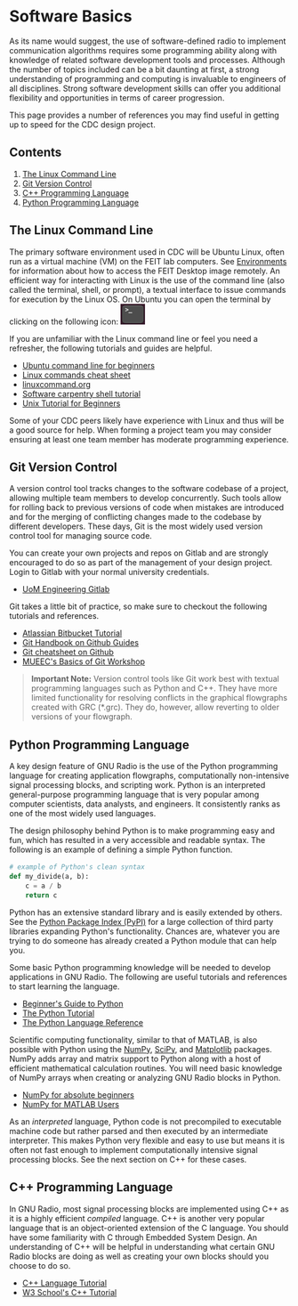 # Software Basics

As its name would suggest, the use of software-defined radio to implement
communication algorithms requires some programming ability along with knowledge
of related software development tools and processes. Although the number of
topics included can be a bit daunting at first, a strong understanding of
programming and computing is invaluable to engineers of all disciplines. Strong
software development skills can offer you additional flexibility and
opportunities in terms of career progression.

This page provides a number of references you may find useful in getting up to
speed for the CDC design project.

## Contents
1. [The Linux Command Line](#the-linux-command-line)
2. [Git Version Control](#git-version-control)
3. [C++ Programming Language](#c-programming-language)
4. [Python Programming Language](#python-programming-language)

## The Linux Command Line

The primary software environment used in CDC will be Ubuntu Linux, often run as
a virtual machine (VM) on the FEIT lab computers. See [Environments](environment.md)
for information about how to access the FEIT Desktop image remotely. An
efficient way for interacting with Linux is the use of the command line (also
called the terminal, shell, or prompt), a textual interface to issue commands
for execution by the Linux OS. On Ubuntu you can open the terminal by clicking
on the following icon: ![Terminal Icon](images/terminal.png)

If you are unfamiliar with the Linux command line or feel you need a refresher,
the following tutorials and guides are helpful.

- [Ubuntu command line for beginners](https://ubuntu.com/tutorials/command-line-for-beginners#1-overview)
- [Linux commands cheat sheet](https://cheatography.com/davechild/cheat-sheets/linux-command-line/)
- [linuxcommand.org](https://linuxcommand.org)
- [Software carpentry shell tutorial](https://swcarpentry.github.io/shell-novice/)
- [Unix Tutorial for Beginners](http://www.ee.surrey.ac.uk/Teaching/Unix/)

Some of your CDC peers likely have experience with Linux and thus will be a
good source for help. When forming a project team you may consider ensuring at
least one team member has moderate programming experience.

## Git Version Control

A version control tool tracks changes to the software codebase of a project,
allowing multiple team members to develop concurrently. Such tools allow for
rolling back to previous versions of code when mistakes are introduced and for
the merging of conflicting changes made to the codebase by different developers.
These days, Git is the most widely used version control tool for managing source
code.

You can create your own projects and repos on Gitlab and are strongly encouraged
to do so as part of the management of your design project. Login to Gitlab with
your normal university credentials.

- [UoM Engineering Gitlab](https://gitlab.eng.unimelb.edu.au)

Git takes a little bit of practice, so make sure to checkout the following
tutorials and references.

- [Atlassian Bitbucket Tutorial](https://www.atlassian.com/git/tutorials/what-is-version-control)
- [Git Handbook on Github Guides](https://docs.github.com/en/get-started/using-git/about-git)
- [Git cheatsheet on Github](https://training.github.com/)
- [MUEEC's Basics of Git Workshop](https://www.youtube.com/watch?v=vUgsyfbOUl4)

> **Important Note:** Version control tools like Git work best with textual
> programming languages such as Python and C++. They have more limited
> functionality for resolving conflicts in the graphical flowgraphs created with
> GRC (*.grc). They do, however, allow reverting to older versions of your
> flowgraph.

## Python Programming Language

A key design feature of GNU Radio is the use of the Python programming language
for creating application flowgraphs, computationally non-intensive signal
processing blocks, and scripting work. Python is an interpreted general-purpose
programming language that is very popular among computer scientists, data
analysts, and engineers. It consistently ranks as one of the most widely used
languages.

The design philosophy behind Python is to make programming easy and fun, which
has resulted in a very accessible and readable syntax. The following is an
example of defining a simple Python function.

```python
# example of Python's clean syntax
def my_divide(a, b):
    c = a / b
    return c
```

Python has an extensive standard library and is easily extended by others. See
the [Python Package Index (PyPI)](https://pypi.org) for a large collection of
third party libraries expanding Python's functionality. Chances are, whatever
you are trying to do someone has already created a Python module that can help
you.

Some basic Python programming knowledge will be needed to develop applications
in GNU Radio. The following are useful tutorials and references to start
learning the language.

- [Beginner's Guide to Python](https://wiki.python.org/moin/BeginnersGuide)
- [The Python Tutorial](https://docs.python.org/3.9/tutorial/)
- [The Python Language Reference](https://docs.python.org/3.9/reference/)

Scientific computing functionality, similar to that of MATLAB, is also possible
with Python using the [NumPy](https://numpy.org), [SciPy](https://scipy.org),
and [Matplotlib](https://matplotlib.org) packages. NumPy adds array and matrix
support to Python along with a host of efficient mathematical calculation
routines. You will need basic knowledge of NumPy arrays when creating or
analyzing GNU Radio blocks in Python.

- [NumPy for absolute beginners](https://numpy.org/devdocs/user/absolute_beginners.html)
- [NumPy for MATLAB Users](https://numpy.org/devdocs/user/numpy-for-matlab-users.html)

As an *interpreted* language, Python code is not precompiled to executable
machine code but rather parsed and then executed by an intermediate interpreter.
This makes Python very flexible and easy to use but means it is often not fast
enough to implement computationally intensive signal processing blocks. See the
next section on C++ for these cases.

## C++ Programming Language

In GNU Radio, most signal processing blocks are implemented using C++ as it is
a highly efficient *compiled* language. C++ is another very popular language
that is an object-oriented extension of the C language. You should have some
familiarity with C through Embedded System Design. An understanding of C++ will
be helpful in understanding what certain GNU Radio blocks are doing as well as
creating your own blocks should you choose to do so.

 - [C++ Language Tutorial](https://www.cplusplus.com/doc/tutorial/)
 - [W3 School's C++ Tutorial](https://www.w3schools.com/CPP/cpp_intro.asp)
